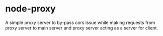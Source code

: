 # node-proxy
A simple proxy server to by-pass cors issue while making requests from proxy server to main server and proxy server acting as a server for client.
